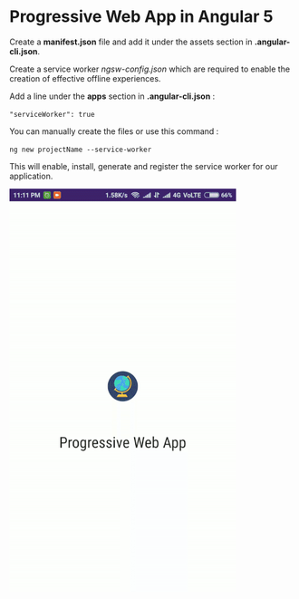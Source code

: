 # Progressive Web App in Angular 5

Create a **manifest.json** file and add it under the assets section in **.angular-cli.json**.

Create a service worker _ngsw-config.json_ which are required to enable the creation of effective offline experiences.

Add a line under the **apps** section in **.angular-cli.json** :

`"serviceWorker": true`

You can manually create the files or use this command :

`ng new projectName --service-worker`

This will enable, install, generate and register the service worker for our application.


<img src="src/assets/PWA.gif">



